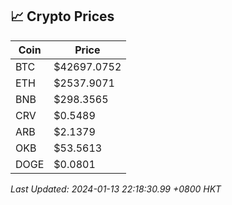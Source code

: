 ## 📈 Crypto Prices

| Coin | Price |
| ---- | ----- |
| BTC | $42697.0752 |
| ETH | $2537.9071 |
| BNB | $298.3565 |
| CRV | $0.5489 |
| ARB | $2.1379 |
| OKB | $53.5613 |
| DOGE | $0.0801 |

_Last Updated: 2024-01-13 22:18:30.99 +0800 HKT_